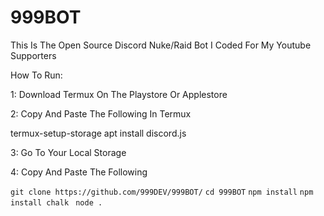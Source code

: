 # 999BOT
This Is The Open Source Discord Nuke/Raid Bot I Coded For My Youtube Supporters

How To Run:

1: Download Termux On The Playstore Or Applestore

2: Copy And Paste The Following In Termux

termux-setup-storage
apt install discord.js

3: Go To Your Local Storage

4: Copy And Paste The Following

``git clone https://github.com/999DEV/999BOT/``
`` cd 999BOT ``
`` npm install ``
`` npm install chalk ``
`` node .``

